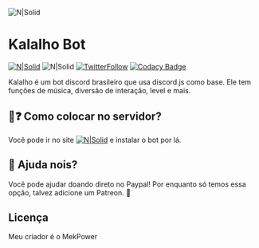 
![N|Solid](https://i.imgur.com/qSCkIFc.png)
# Kalalho Bot

[![N|Solid](https://discordapp.com/api/guilds/330332382362337281/embed.png)](https://discord.gg/q9zpY3h) ![N|Solid](https://img.shields.io/badge/Criador-MekPower-blue.svg) [![TwitterFollow](https://img.shields.io/twitter/follow/mek_power.svg?style=social&label=Follow)](https://twitter.com/mek_power) [![Codacy Badge](https://api.codacy.com/project/badge/Grade/b07588f503194c1c9471d37e7b9f9f1b)](https://www.codacy.com/app/dtayrone1/kalalhobot?utm_source=github.com&amp;utm_medium=referral&amp;utm_content=mekpower/kalalhobot&amp;utm_campaign=Badge_Grade)

     

Kalalho é um bot discord brasileiro que usa discord.js como base. Ele tem funções de música, diversão de interação, level e mais.

## 🤔❓ Como colocar no servidor?

  Você pode ir no site [![N|Solid](https://img.shields.io/badge/discordbots-.org-%2342adf4.svg)](discordbots.org) e instalar o bot por lá.

## 👏 Ajuda nois?

Você pode ajudar doando direto no Paypal! Por enquanto só temos essa opção, talvez adicione um Patreon. 🤷

## Licença

Meu criador é o MekPower

